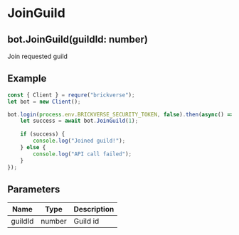 # JoinGuild

## bot.JoinGuild(guildId: number)

Join requested guild

## Example

```javascript
const { Client } = requre("brickverse");
let bot = new Client();

bot.login(process.env.BRICKVERSE_SECURITY_TOKEN, false).then(async() => {
    let success = await bot.JoinGuild(1);
    
    if (success) {
        console.log("Joined guild!");
    } else {
        console.log("API call failed");
    }
});
```

## Parameters

| Name    | Type   | Description |
| ------- | ------ | ----------- |
| guildId | number | Guild id    |
